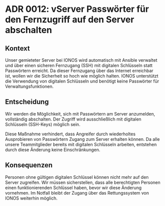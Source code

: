 # ADR 0012: vServer Passwörter für den Fernzugriff auf den Server abschalten

## Kontext

Unser gemieteter Server bei IONOS wird automatisch mit Ansible verwaltet und über einen sicheren Fernzugang (SSH) mit
digitalen Schlüsseln statt Passwörtern erreicht. Da dieser Fernzugang über das Internet erreichbar ist, wollen wir die
Sicherheit so hoch wie möglich halten. IONOS unterstützt die Verwendung von digitalen Schlüsseln und benötigt keine
Passwörter für Verwaltungsfunktionen.

## Entscheidung

Wir werden die Möglichkeit, sich mit Passwörtern am Server anzumelden, vollständig abschalten. Der Zugriff wird
ausschließlich mit digitalen Schlüsseln (SSH-Keys) möglich sein.

Diese Maßnahme verhindert, dass Angreifer durch wiederholtes Ausprobieren von Passwörtern Zugang zum Server erhalten
können. Da alle unsere Teammitglieder bereits mit digitalen Schlüsseln arbeiten, entstehen durch diese Änderung keine
Einschränkungen.

## Konsequenzen

Personen ohne gültigen digitalen Schlüssel können nicht mehr auf den Server zugreifen. Wir müssen sicherstellen, dass
alle berechtigten Personen einen funktionierenden Schlüssel haben, bevor wir diese Änderung vornehmen. Im Notfall bleibt
der Zugang über das Rettungssystem von IONOS weiterhin möglich.

